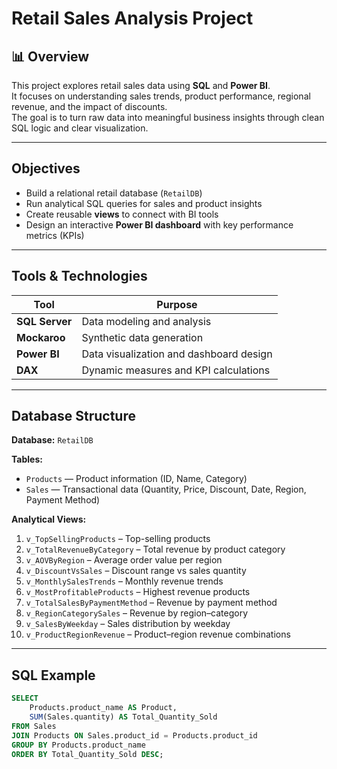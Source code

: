 # Retail Sales Analysis Project

## 📊 Overview
This project explores retail sales data using **SQL** and **Power BI**.  
It focuses on understanding sales trends, product performance, regional revenue, and the impact of discounts.  
The goal is to turn raw data into meaningful business insights through clean SQL logic and clear visualization.

---

## Objectives
- Build a relational retail database (`RetailDB`)
- Run analytical SQL queries for sales and product insights
- Create reusable **views** to connect with BI tools
- Design an interactive **Power BI dashboard** with key performance metrics (KPIs)

---

## Tools & Technologies
| Tool | Purpose |
|------|----------|
| **SQL Server** | Data modeling and analysis |
| **Mockaroo** | Synthetic data generation |
| **Power BI** | Data visualization and dashboard design |
| **DAX** | Dynamic measures and KPI calculations |

---

## Database Structure
**Database:** `RetailDB`

**Tables:**
- `Products` — Product information (ID, Name, Category)
- `Sales` — Transactional data (Quantity, Price, Discount, Date, Region, Payment Method)

**Analytical Views:**
1. `v_TopSellingProducts` – Top-selling products  
2. `v_TotalRevenueByCategory` – Total revenue by product category  
3. `v_AOVByRegion` – Average order value per region  
4. `v_DiscountVsSales` – Discount range vs sales quantity  
5. `v_MonthlySalesTrends` – Monthly revenue trends  
6. `v_MostProfitableProducts` – Highest revenue products  
7. `v_TotalSalesByPaymentMethod` – Revenue by payment method  
8. `v_RegionCategorySales` – Revenue by region–category  
9. `v_SalesByWeekday` – Sales distribution by weekday  
10. `v_ProductRegionRevenue` – Product–region revenue combinations

---

## SQL Example
```sql
SELECT 
    Products.product_name AS Product,
    SUM(Sales.quantity) AS Total_Quantity_Sold
FROM Sales
JOIN Products ON Sales.product_id = Products.product_id
GROUP BY Products.product_name
ORDER BY Total_Quantity_Sold DESC;
